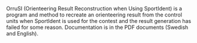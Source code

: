OrruSI (Orienteering Result Reconstruction when Using SportIdent) is a program and method to recreate an orienteering result from the control units when SportIdent is used for the contest and the result generation has failed for some reason.
Documentation is in the PDF documents (Swedish and English).
